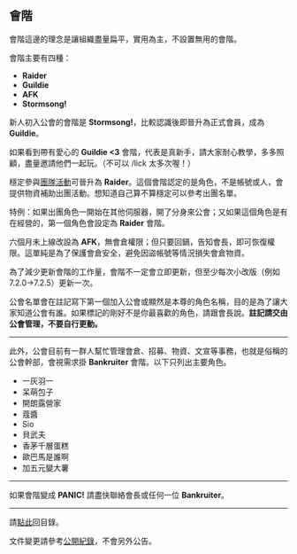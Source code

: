 ## 會階

會階這邊的理念是讓組織盡量扁平，實用為主，不設置無用的會階。

會階主要有四種：
- **Raider**
- **Guildie**
- **AFK**
- **Stormsong!**

新人初入公會的會階是 **Stormsong!**，比較認識後即晉升為正式會員，成為 **Guildie**。

如果看到帶有愛心的 **Guildie <3** 會階，代表是真新手，請大家耐心教學，多多照顧，盡量邀請他們一起玩。（不可以 /lick 太多次喔！）

穩定參與[團隊活動](https://badbadweather.github.io/raid.html)可晉升為 **Raider**。這個會階認定的是角色，不是帳號或人，會提供物資補助出團活動。想知道自己算不算穩定可以參考出團名單。

特例：如果出團角色一開始在其他伺服器，開了分身來公會；又如果這個角色是有在經營的，第一個角色會設定為 **Raider** 會階。

六個月未上線改設為 **AFK**，無會倉權限；但只要回鍋，告知會長，即可恢復權限。這單純是為了保護會倉安全，避免因盜帳號等情況損失會倉物資。

為了減少更新會階的工作量，會階不一定會立即更新，但至少每次小改版（例如 7.2.0→7.2.5）更新一次。

公會名單會在註記寫下第一個加入公會或顯然是本尊的角色名稱，目的是為了讓大家知道公會有誰。如果標記的剛好不是你最喜歡的角色，請跟會長說。**註記請交由公會管理，不要自行更動。**

---

此外，公會目前有一群人幫忙管理會倉、招募、物資、文宣等事務，也就是俗稱的公會幹部，會視需求掛 **Bankruiter** 會階。以下只列出主要角色。

- 一灰羽一
- 呆萌包子
- 開朗露營家
- 蔻醬
- Sio
- 貝武夫
- 香茅千層蛋糕
- 歐巴馬是誰啊
- 加五元變大薯

---

如果會階變成 **PANIC!** 請盡快聯絡會長或任何一位 **Bankruiter**。

--- 

請[點此](https://badbadweather.github.io/)回目錄。

文件變更請參考[公開紀錄](https://github.com/badbadweather/badbadweather.github.io/commits/master/ranks.md)，不會另外公告。
